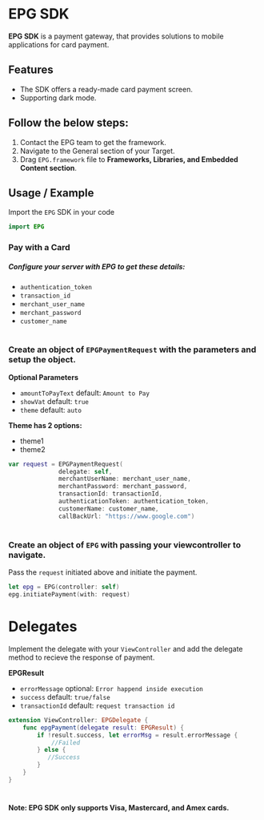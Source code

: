 # EPG SDK

**EPG SDK** is a payment gateway, that provides solutions to mobile applications for card payment.

## Features

- The SDK offers a ready-made card payment screen.
- Supporting dark mode.

## Follow the below steps:

1. Contact the EPG team to get the framework.
2. Navigate to the General section of your Target.
3. Drag ```EPG.framework``` file to **Frameworks, Libraries, and Embedded Content section**.

## Usage / Example
Import the `EPG` SDK in your code
```swift
import EPG
```

### Pay with a Card

##### Configure your server with EPG to get these details:
- `authentication_token`
- `transaction_id`
- `merchant_user_name`
- `merchant_password`
- `customer_name`

#
### Create an object of ```EPGPaymentRequest``` with the parameters and setup the object.
**Optional Parameters**
- `amountToPayText` default: `Amount to Pay`
- `showVat` default: `true`
- `theme` default: `auto`

**Theme has 2 options:**
- theme1
- theme2

```swift
var request = EPGPaymentRequest(
              delegate: self,
              merchantUserName: merchant_user_name,
              merchantPassword: merchant_password,
              transactionId: transactionId,
              authenticationToken: authentication_token,
              customerName: customer_name,
              callBackUrl: "https://www.google.com")

 ``` 

#
### Create an object of ```EPG``` with passing your viewcontroller to navigate.

Pass the `request` initiated above and initiate the payment.

```swift                  
let epg = EPG(controller: self)
epg.initiatePayment(with: request)
```

# Delegates
Implement the delegate with your `ViewController` and add the delegate method to recieve the response of payment.

**EPGResult**
- `errorMessage` optional: `Error happend inside execution`
- `success` default: `true/false`
- `transactionId` default: `request transaction id`

```swift
extension ViewController: EPGDelegate {
    func epgPayment(delegate result: EPGResult) {
        if !result.success, let errorMsg = result.errorMessage {
            //Failed
        } else {
           //Success
        }
    }
}
```
#
**Note: EPG SDK only supports Visa, Mastercard, and Amex cards.**
#
